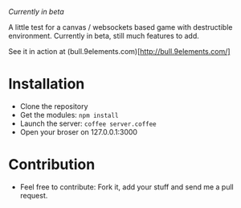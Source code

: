 *Currently in beta*

A little test for a canvas / websockets based game with destructible environment. Currently in beta, still much features to add.

See it in action at (bull.9elements.com)[http://bull.9elements.com/]

# Installation

* Clone the repository
* Get the modules: `npm install`
* Launch the server: `coffee server.coffee`
* Open your broser on 127.0.0.1:3000

# Contribution

* Feel free to contribute: Fork it, add your stuff and send me a pull request.
